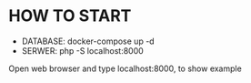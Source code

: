 # HOW TO START

* DATABASE: docker-compose up -d
* SERWER: php -S localhost:8000

Open web browser and type localhost:8000, to show example